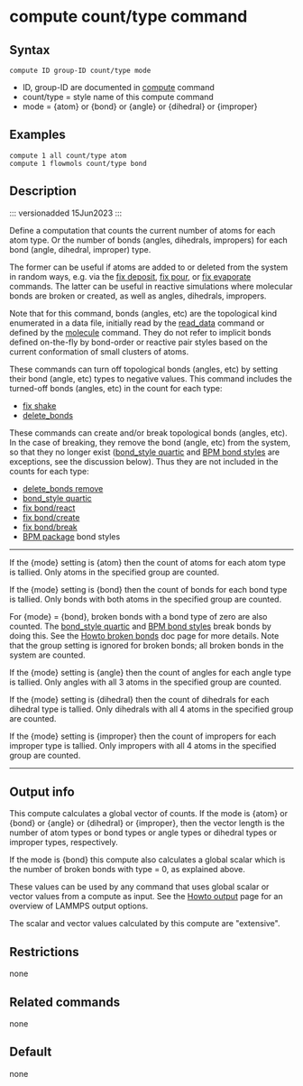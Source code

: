# compute count/type command

## Syntax

``` LAMMPS
compute ID group-ID count/type mode
```

-   ID, group-ID are documented in [compute](compute) command
-   count/type = style name of this compute command
-   mode = {atom} or {bond} or {angle} or {dihedral} or {improper}

## Examples

``` LAMMPS
compute 1 all count/type atom
compute 1 flowmols count/type bond
```

## Description

::: versionadded
15Jun2023
:::

Define a computation that counts the current number of atoms for each
atom type. Or the number of bonds (angles, dihedrals, impropers) for
each bond (angle, dihedral, improper) type.

The former can be useful if atoms are added to or deleted from the
system in random ways, e.g. via the [fix deposit](fix_deposit), [fix
pour](fix_pour), or [fix evaporate](fix_evaporate) commands. The latter
can be useful in reactive simulations where molecular bonds are broken
or created, as well as angles, dihedrals, impropers.

Note that for this command, bonds (angles, etc) are the topological kind
enumerated in a data file, initially read by the [read_data](read_data)
command or defined by the [molecule](molecule) command. They do not
refer to implicit bonds defined on-the-fly by bond-order or reactive
pair styles based on the current conformation of small clusters of
atoms.

These commands can turn off topological bonds (angles, etc) by setting
their bond (angle, etc) types to negative values. This command includes
the turned-off bonds (angles, etc) in the count for each type:

-   [fix shake](fix_shake)
-   [delete_bonds](delete_bonds)

These commands can create and/or break topological bonds (angles, etc).
In the case of breaking, they remove the bond (angle, etc) from the
system, so that they no longer exist ([bond_style quartic](bond_quartic)
and [BPM bond styles](Howto_bpm) are exceptions, see the discussion
below). Thus they are not included in the counts for each type:

-   [delete_bonds remove](delete_bonds)
-   [bond_style quartic](bond_quartic)
-   [fix bond/react](fix_bond_react)
-   [fix bond/create](fix_bond_create)
-   [fix bond/break](fix_bond_break)
-   [BPM package](Howto_bpm) bond styles

------------------------------------------------------------------------

If the {mode} setting is {atom} then the count of atoms for each atom
type is tallied. Only atoms in the specified group are counted.

If the {mode} setting is {bond} then the count of bonds for each bond
type is tallied. Only bonds with both atoms in the specified group are
counted.

For {mode} = {bond}, broken bonds with a bond type of zero are also
counted. The [bond_style quartic](bond_quartic) and [BPM bond
styles](Howto_bpm) break bonds by doing this. See the [Howto broken
bonds](Howto_broken_bonds) doc page for more details. Note that the
group setting is ignored for broken bonds; all broken bonds in the
system are counted.

If the {mode} setting is {angle} then the count of angles for each angle
type is tallied. Only angles with all 3 atoms in the specified group are
counted.

If the {mode} setting is {dihedral} then the count of dihedrals for each
dihedral type is tallied. Only dihedrals with all 4 atoms in the
specified group are counted.

If the {mode} setting is {improper} then the count of impropers for each
improper type is tallied. Only impropers with all 4 atoms in the
specified group are counted.

------------------------------------------------------------------------

## Output info

This compute calculates a global vector of counts. If the mode is {atom}
or {bond} or {angle} or {dihedral} or {improper}, then the vector length
is the number of atom types or bond types or angle types or dihedral
types or improper types, respectively.

If the mode is {bond} this compute also calculates a global scalar which
is the number of broken bonds with type = 0, as explained above.

These values can be used by any command that uses global scalar or
vector values from a compute as input. See the [Howto
output](Howto_output) page for an overview of LAMMPS output options.

The scalar and vector values calculated by this compute are
\"extensive\".

## Restrictions

none

## Related commands

none

## Default

none
